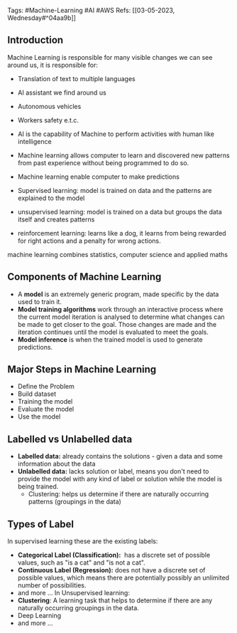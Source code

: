Tags: #Machine-Learning #AI #AWS 
Refs: [[03-05-2023, Wednesday#^04aa9b]]

## Introduction
Machine Learning is responsible for many visible changes we can see around us, it is responsible for:
- Translation of text to multiple languages
- AI assistant we find around us
- Autonomous vehicles
- Workers safety e.t.c.

- AI is the capability of Machine to perform activities with human like intelligence
- Machine learning allows computer to learn and discovered  new patterns from past experience without being programmed to do so.
- Machine learning enable computer to make predictions
- Supervised learning: model is trained on data and the patterns are explained to the model
- unsupervised learning: model is trained on a data but groups the data itself and creates patterns
- reinforcement learning: learns like a dog, it learns from being rewarded for right actions and a penalty for wrong actions.

machine learning combines statistics, computer science and applied maths

## Components of Machine Learning
-   A **model** is an extremely generic program, made specific by the data used to train it.
-   **Model training algorithms** work through an interactive process where the current model iteration is analysed to determine what changes can be made to get closer to the goal. Those changes are made and the iteration continues until the model is evaluated to meet the goals.
-   **Model inference** is when the trained model is used to generate predictions.

## Major Steps in Machine Learning
- Define the Problem
- Build dataset
- Training the model
- Evaluate the model
- Use the model

## Labelled vs Unlabelled data

- **Labelled data:** already contains the solutions - given a data and some information about the data
- **Unlabelled data:** lacks solution or label, means you don't need to provide the model with any kind of label or solution while the model is being trained.
	- Clustering: helps us determine if there are naturally occurring patterns (groupings in the data)

## Types of Label
In supervised learning these are the existing labels:
- **Categorical Label (Classification):**  has a discrete set of possible values, such as "is a cat" and "is not a cat".
- **Continuous Label (Regression):** does not have a discrete set of possible values, which means there are potentially possibly an unlimited number of possibilities.
- and more ...
In Unsupervised learning:
- **Clustering**: A learning task that helps to determine if there are any naturally occurring groupings in the data.
- Deep Learning
- and more ...

